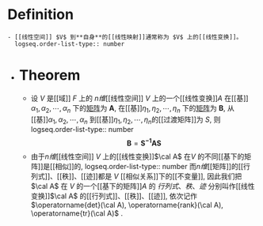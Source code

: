 # Definition
	- [[线性空间]] $V$ 到**自身**的[[线性映射]]通常称为 $V$ 上的[[线性变换]]。
	  logseq.order-list-type:: number
- # Theorem
	- 设 $V$ 是[[域]] $F$ 上的 $n$*维*[[线性空间]] $V$ 上的一个[[线性变换]]$A$ 在[[基]] $\alpha_{1},\alpha_{2},\cdots,\alpha_{n}$ 下的[矩阵]([[基下的矩阵]])为 $\boldsymbol{A}$, 在[[基]]$\eta_1,\eta_2,\cdots,\eta_n$ 下的[矩阵]([[基下的矩阵]])为 $\boldsymbol B$, 从[[基]]$\alpha_1, \alpha_2,\cdots,\alpha_n$ 到[[基]]$\eta_1,\eta_2,\cdots,\eta_n$的[[过渡矩阵]]为 $S$, 则
	  logseq.order-list-type:: number
	  $$
	  \boldsymbol{B}=\boldsymbol{S^{-1}AS}
	  $$
	- 由于$n$*维*[[线性空间]] $V$ 上的[[线性变换]]$\cal A$ 在$V$ 的不同[[基下的矩阵]]是[[相似]]的, 
	  logseq.order-list-type:: number
	  而$n$*维*[[矩阵]]的[[行列式]]、[[秩]]、[[迹]]都是 $V$ [[相似关系]]下的[[不变量]], 
	  因此我们把 $\cal A$ 在 $V$ 的一个[[基下的矩阵]]$A$ 的 *行列式*、*秩*、*迹* 分别叫作[[线性变换]]$\cal A$ 的[[行列式]]、[[秩]]、[[迹]], 依次记作 $\operatorname{det}(\cal A), \operatorname{rank}(\cal A), \operatorname{tr}(\cal A)$ .